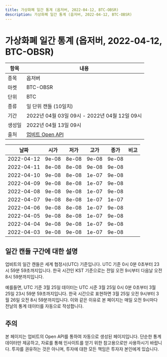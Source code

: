 ```yaml
---
title: 가상화폐 일간 통계 (옵저버, 2022-04-12, BTC-OBSR)
description: 가상화폐 일간 통계 (옵저버, 2022-04-12, BTC-OBSR)
---
```



가상화폐 일간 통계 (옵저버, 2022-04-12, BTC-OBSR)
===

|항목|내용|
|--|--|
|종목|옵저버|
|마켓|BTC-OBSR|
|단위|BTC|
|종류|일 단위 캔들 (10일치)|
|기간|2022년 04월 03일 09시 - 2022년 04월 12일 09시|
|생성일|2022년 04월 13일 09시|
|출처|[업비트 Open API](https://docs.upbit.com)|


|날짜|시가|저가|고가|종가|비고|
|--|--|--|--|--|--|
|2022-04-12|9e-08|8e-08|9e-08|9e-08|    |
|2022-04-11|8e-08|8e-08|9e-08|9e-08|    |
|2022-04-10|9e-08|8e-08|1e-07|9e-08|    |
|2022-04-09|9e-08|8e-08|1e-07|9e-08|    |
|2022-04-08|9e-08|9e-08|1e-07|9e-08|    |
|2022-04-07|9e-08|8e-08|1e-07|1e-07|    |
|2022-04-06|9e-08|8e-08|1e-07|9e-08|    |
|2022-04-05|9e-08|8e-08|1e-07|9e-08|    |
|2022-04-04|9e-08|9e-08|1e-07|9e-08|    |
|2022-04-03|9e-08|9e-08|1e-07|9e-08|    |


일간 캔들 구간에 대한 설명
---


업비트의 일간 캔들은 세계 협정시(UTC) 기준입니다. 
UTC 기준 0시 0분 0초부터 23시 59분 59초까지입니다. 
한국 시간인 KST 기준으로는 전일 오전 9시부터 다음날 오전 8시 59분까지입니다. 


예를들면, UTC 기준 3월 25일 데이터는 UTC 시준 3월 25일 0시 0분 0초부터 3월 25일 23시 59분 59초까지입니다. 
한국 시간으로 표현하면 3월 25일 오전 9시부터 3월 26일 오전 8시 59분까지입니다. 
이와 같은 이유로 본 페이지는 매일 오전 9시마다 전날의 통계 데이터를 자동으로 작성합니다. 


주의
---


본 페이지는 업비트의 Open API를 통하여 자동으로 생성된 페이지입니다. 
단순한 통계 데이터만 제공하고, 자료를 통해 인사이트를 얻기 위한 참고용으로만 사용하시기 바랍니다. 
투자를 권유하는 것은 아니며, 투자에 대한 모든 책임은 투자자 본인에게 있습니다. 
